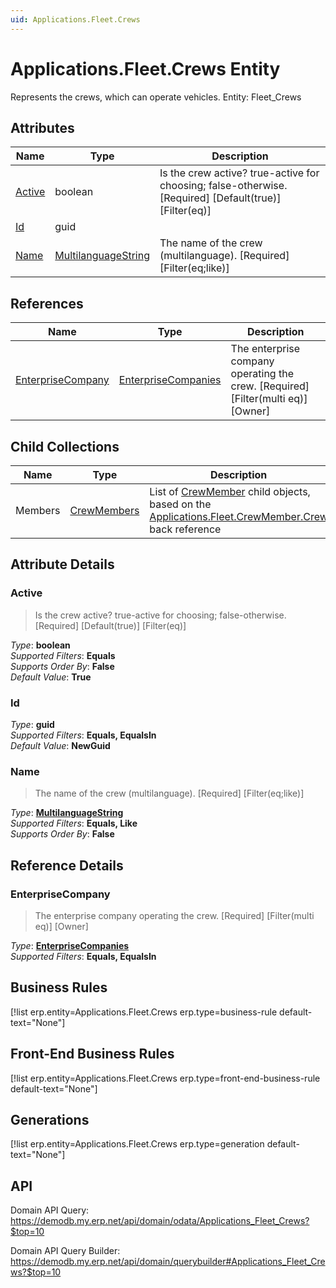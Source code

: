 ```yaml
---
uid: Applications.Fleet.Crews
---
```

# Applications.Fleet.Crews Entity

Represents the crews, which can operate vehicles. Entity: Fleet_Crews

## Attributes

| Name | Type | Description |
| ---- | ---- | --- |
| [Active](Applications.Fleet.Crews.md#active) | boolean | Is the crew active? true-active for choosing; false-otherwise. [Required] [Default(true)] [Filter(eq)] 
| [Id](Applications.Fleet.Crews.md#id) | guid |  
| [Name](Applications.Fleet.Crews.md#name) | [MultilanguageString](../data-types.md#multilanguagestring) | The name of the crew (multilanguage). [Required] [Filter(eq;like)] 

## References

| Name | Type | Description |
| ---- | ---- | --- |
| [EnterpriseCompany](Applications.Fleet.Crews.md#enterprisecompany) | [EnterpriseCompanies](General.EnterpriseCompanies.md) | The enterprise company operating the crew. [Required] [Filter(multi eq)] [Owner] |

## Child Collections

| Name | Type | Description |
| ---- | ---- | --- |
| Members | [CrewMembers](Applications.Fleet.CrewMembers.md) | List of [CrewMember](Applications.Fleet.CrewMembers.md) child objects, based on the [Applications.Fleet.CrewMember.Crew](Applications.Fleet.CrewMembers.md#crew) back reference 


## Attribute Details

### Active

> Is the crew active? true-active for choosing; false-otherwise. [Required] [Default(true)] [Filter(eq)]

_Type_: **boolean**  
_Supported Filters_: **Equals**  
_Supports Order By_: **False**  
_Default Value_: **True**  

### Id

_Type_: **guid**  
_Supported Filters_: **Equals, EqualsIn**  
_Default Value_: **NewGuid**  

### Name

> The name of the crew (multilanguage). [Required] [Filter(eq;like)]

_Type_: **[MultilanguageString](../data-types.md#multilanguagestring)**  
_Supported Filters_: **Equals, Like**  
_Supports Order By_: **False**  


## Reference Details

### EnterpriseCompany

> The enterprise company operating the crew. [Required] [Filter(multi eq)] [Owner]

_Type_: **[EnterpriseCompanies](General.EnterpriseCompanies.md)**  
_Supported Filters_: **Equals, EqualsIn**  



## Business Rules

[!list erp.entity=Applications.Fleet.Crews erp.type=business-rule default-text="None"]

## Front-End Business Rules

[!list erp.entity=Applications.Fleet.Crews erp.type=front-end-business-rule default-text="None"]

## Generations

[!list erp.entity=Applications.Fleet.Crews erp.type=generation default-text="None"]

## API

Domain API Query:
<https://demodb.my.erp.net/api/domain/odata/Applications_Fleet_Crews?$top=10>

Domain API Query Builder:
<https://demodb.my.erp.net/api/domain/querybuilder#Applications_Fleet_Crews?$top=10>

